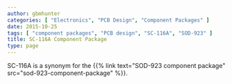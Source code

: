 ```yaml
---
author: gbmhunter
categories: [ "Electronics", "PCB Design", "Component Packages" ]
date: 2015-10-25
tags: [ "component packages", "PCB design", "SC-116A", "SOD-923" ]
title: SC-116A Component Package
type: page
---
```


SC-116A is a synonym for the {{% link text="SOD-923 component package" src="sod-923-component-package" %}}.
